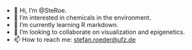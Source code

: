 - 👋 Hi, I’m @SteRoe.
- 👀 I’m interested in chemicals in the environment.
- 🌱 I’m currently learning R markdown.
- 💞️ I’m looking to collaborate on visualization and epigenetics.
- 📫 How to reach me: stefan.roeder@ufz.de

<!---
SteRoe/SteRoe is a ✨ special ✨ repository because its `README.md` (this file) appears on your GitHub profile.
You can click the Preview link to take a look at your changes.
--->
